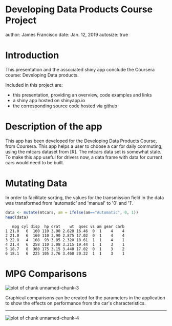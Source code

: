Developing Data Products Course Project
========================================================
author: James Francisco
date: Jan. 12, 2019
autosize: true



Introduction
========================================================
This presentation and the associated shiny app conclude the Coursera course: Developing Data products. 

Included in this project are:

- this presentation, providing an overview, code examples and links
- a shiny app hosted on shinyapp.io
- the corresponding source code hosted via github

Description of the app
========================================================

This app has been developed for the Developing Data Products Course, from Coursera. This app helps a user to choose a car for daily commuting, using the mtcars dataset from [R]. The mtcars data set is somewhat stale. To make this app useful for drivers now, a data frame with data for current cars would need to be built. 


Mutating Data
========================================================

In order to facilitate sorting, the values for the transmission field in the data was transformed from 'automatic' and 'manual' to '0' and '1'.


```r
data <- mutate(mtcars, am = ifelse(am=="Automatic", 0, 1))
head(data)
```

```
   mpg cyl disp  hp drat    wt  qsec vs am gear carb
1 21.0   6  160 110 3.90 2.620 16.46  0  1    4    4
2 21.0   6  160 110 3.90 2.875 17.02  0  1    4    4
3 22.8   4  108  93 3.85 2.320 18.61  1  1    4    1
4 21.4   6  258 110 3.08 3.215 19.44  1  1    3    1
5 18.7   8  360 175 3.15 3.440 17.02  0  1    3    2
6 18.1   6  225 105 2.76 3.460 20.22  1  1    3    1
```

MPG Comparisons
========================================================

![plot of chunk unnamed-chunk-3](DDP_Course_Project-figure/unnamed-chunk-3-1.png)

Graphical comparisons can be created for the parameters in the application to show the effects on performance from the car's characteristics.
***
![plot of chunk unnamed-chunk-4](DDP_Course_Project-figure/unnamed-chunk-4-1.png)

